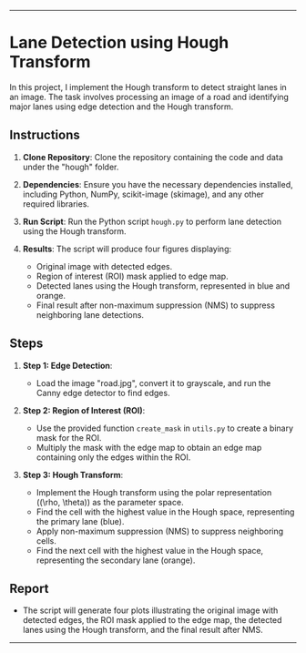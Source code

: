 

---

# Lane Detection using Hough Transform

In this project, I implement the Hough transform to detect straight lanes in an image. The task involves processing an image of a road and identifying major lanes using edge detection and the Hough transform.

## Instructions

1. **Clone Repository**: Clone the repository containing the code and data under the "hough" folder.

2. **Dependencies**: Ensure you have the necessary dependencies installed, including Python, NumPy, scikit-image (skimage), and any other required libraries.

3. **Run Script**: Run the Python script `hough.py` to perform lane detection using the Hough transform.

4. **Results**: The script will produce four figures displaying:
   - Original image with detected edges.
   - Region of interest (ROI) mask applied to edge map.
   - Detected lanes using the Hough transform, represented in blue and orange.
   - Final result after non-maximum suppression (NMS) to suppress neighboring lane detections.

## Steps

1. **Step 1: Edge Detection**:
   - Load the image "road.jpg", convert it to grayscale, and run the Canny edge detector to find edges.

2. **Step 2: Region of Interest (ROI)**:
   - Use the provided function `create_mask` in `utils.py` to create a binary mask for the ROI.
   - Multiply the mask with the edge map to obtain an edge map containing only the edges within the ROI.

3. **Step 3: Hough Transform**:
   - Implement the Hough transform using the polar representation \((\rho, \theta)\) as the parameter space.
   - Find the cell with the highest value in the Hough space, representing the primary lane (blue).
   - Apply non-maximum suppression (NMS) to suppress neighboring cells.
   - Find the next cell with the highest value in the Hough space, representing the secondary lane (orange).

## Report

- The script will generate four plots illustrating the original image with detected edges, the ROI mask applied to the edge map, the detected lanes using the Hough transform, and the final result after NMS.

---
